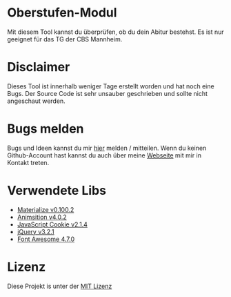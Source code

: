 # Oberstufen-Modul
Mit diesem Tool kannst du überprüfen, ob du dein Abitur bestehst. Es ist nur geeignet für das TG der CBS Mannheim.

# Disclaimer
Dieses Tool ist innerhalb weniger Tage erstellt worden und hat noch eine Bugs. Der Source Code ist sehr unsauber geschrieben und sollte nicht angeschaut werden.

# Bugs melden
Bugs und Ideen kannst du mir [hier](https://github.com/BitPhinix/Oberstufen-Modul/issues) melden / mitteilen. Wenn du keinen Github-Account hast kannst du auch über meine [Webseite](https://bitphinix.github.io/#contact) mit mir in Kontakt treten.

# Verwendete Libs
* [Materialize v0.100.2](http://materializecss.com/)
* [Animsition v4.0.2](https://github.com/blivesta/animsition)
* [JavaScript Cookie v2.1.4](https://github.com/js-cookie/js-cookie)
* [jQuery v3.2.1](https://jquery.com/)
* [Font Awesome 4.7.0](http://fontawesome.io/)

# Lizenz
Diese Projekt is unter der [MIT Lizenz](LICENSE)
